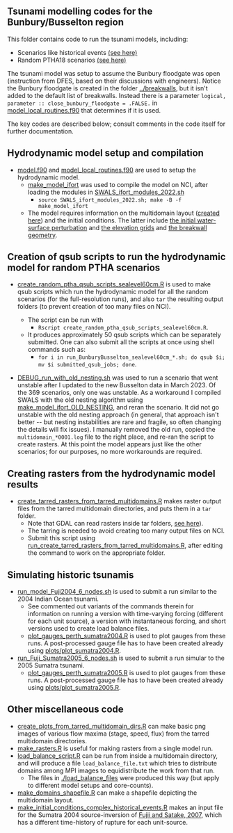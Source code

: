 Tsunami modelling codes for the Bunbury/Busselton region
--------------------------------------------------------

This folder contains code to run the tsunami models, including:
* Scenarios like historical events [(see here)](../sources/like_historic/)
* Random PTHA18 scenarios [(see here)](../sources/hazard/)

The tsunami model was setup to assume the Bunbury floodgate was open (instruction from DFES, based on their discussions with engineers). Notice the Bunbury floodgate is created in the folder [../breakwalls](../breakwalls), but it isn't added to the default list of breakwalls. Instead there is a parameter `logical, parameter :: close_bunbury_floodgate = .FALSE.` in [model_local_routines.f90](model_local_routines.f90) that determines if it is used.

The key codes are described below; consult comments in the code itself for further documentation.

## Hydrodynamic model setup and compilation

* [model.f90](model.f90) and [model_local_routines.f90](model_local_routines.f90) are used to setup the hydrodynamic model.
    * [make_model_ifort](make_model_ifort) was used to compile the model on NCI, after loading the modules in [SWALS_ifort_modules_2022.sh](SWALS_ifort_modules_2022.sh) 
        * `source SWALS_ifort_modules_2022.sh; make -B -f make_model_ifort`
    * The model requires information on the multidomain layout ([created here](../multidomain_design/)) and the initial conditions. The latter include [the initial water-surface perturbation](../sources/) and [the elevation grids](../elevation/) and [the breakwall geometry](../breakwalls).

## Creation of qsub scripts to run the hydrodynamic model for random PTHA scenarios

* [create_random_ptha_qsub_scripts_sealevel60cm.R](create_random_ptha_qsub_scripts_sealevel60cm.R) is used to make qsub scripts which run the hydrodynamic model for all the random scenarios (for the full-resolution runs), and also `tar` the resulting output folders (to prevent creation of too many files on NCI). 
    * The script can be run with 
        * `Rscript create_random_ptha_qsub_scripts_sealevel60cm.R`.
    * It produces approximately 50 qsub scripts which can be separately submitted. One can also submit all the scripts at once using shell commands such as: 
        * `for i in run_BunburyBusselton_sealevel60cm_*.sh; do qsub $i; mv $i submitted_qsub_jobs; done`. 

* [DEBUG_run_with_old_nesting.sh](DEBUG_run_with_old_nesting.sh) was used to run a scenario that went unstable after I updated to the new Busselton data in March 2023. Of the 369 scenarios, only one was unstable. As a workaround I compiled SWALS with the old nesting algorithm using [make_model_ifort_OLD_NESTING](make_model_ifort_OLD_NESTING), and reran the scenario. It did not go unstable with the old nesting approach (in general, that approach isn't better -- but nesting instabilities are rare and fragile, so often changing the details will fix issues). I manually removed the old run, copied the `multidomain_*0001.log` file to the right place, and re-ran the script to create rasters. At this point the model appears just like the other scenarios; for our purposes, no more workarounds are required.

## Creating rasters from the hydrodynamic model results

* [create_tarred_rasters_from_tarred_multidomains.R](create_tarred_rasters_from_tarred_multidomains.R) makes raster output files from the tarred multidomain directories, and puts them in a `tar` folder.
    * Note that GDAL can read rasters inside tar folders, [see here](https://gdal.org/user/virtual_file_systems.html)). 
    * The tarring is needed to avoid creating too many output files on NCI. 
    * Submit this script using [run_create_tarred_rasters_from_tarred_multidomains.R](run_create_tarred_rasters_from_tarred_multidomains.R), after editing the command to work on the appropriate folder.

## Simulating historic tsunamis

* [run_model_Fuji2004_6_nodes.sh](run_model_Fuji2004_6_nodes.sh) is used to submit a run similar to the 2004 Indian Ocean tsunami. 
    * See commented out variants of the commands therein for information on running a version with time-varying forcing (different for each unit source), a version with instantaneous forcing, and short versions used to create load balance files.
    * [plot_gauges_perth_sumatra2004.R](plot_gauges_perth_sumatra2004.R) is used to plot gauges from these runs. A post-processed gauge file has to have been created already using [plots/plot_sumatra2004.R](plots/plot_sumatra2004.R). 
* [run_Fuji_Sumatra2005_6_nodes.sh](run_Fuji_Sumatra2005_6_nodes.sh) is used to submit a run simular to the 2005 Sumatra tsunami. 
    * [plot_gauges_perth_sumatra2005.R](plot_gauges_perth_sumatra2005.R) is used to plot gauges from these runs. A post-processed gauge file has to have been created already using [plots/plot_sumatra2005.R](plots/plot_sumatra2005.R). 

## Other miscellaneous code

* [create_plots_from_tarred_multidomain_dirs.R](create_plots_from_tarred_multidomain_dirs.R) can make basic png images of various flow maxima (stage, speed, flux) from the tarred multidomain directories.
* [make_rasters.R](make_rasters.R) is useful for making rasters from a single model run.
* [load_balance_script.R](load_balance_script.R) can be run from inside a multidomain directory, and will produce a file `load_balance_file.txt` which tries to distribute domains among MPI images to equidistribute the work from that run. 
    * The files in [./load_balance_files](./load_balance_files) were produced this way (but apply to different model setups and core-counts). 
* [make_domains_shapefile.R](make_domains_shapefile.R) can make a shapefile depicting the multidomain layout. 
* [make_initial_conditions_complex_historical_events.R](make_initial_conditions_complex_historical_events.R) makes an input file for the Sumatra 2004 source-inversion of [Fujii and Satake, 2007](https://doi.org/10.1785/0120050613), which has a different time-history of rupture for each unit-source.
